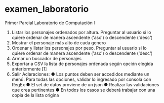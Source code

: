 # examen_laboratorio
Primer Parcial Laboratorio de Computación I
1. Listar los personajes ordenados por altura. Preguntar al usuario si lo quiere 
ordenar de manera ascendente ('asc') o descendente ('desc')
2. Mostrar el personaje más alto de cada genero
3. Ordenar y listar los personajes por peso. Preguntar al usuario si lo quiere 
ordenar de manera ascendente ('asc') o descendente ('desc')
4. Armar un buscador de personajes
5. Exportar a CSV la lista de personajes ordenada según opción elegida 
anteriormente [1]
6. Salir
Aclaraciones:
● Los puntos deben ser accedidos mediante un menú. Para todas las opciones, 
validar lo ingresado por consola con RegEx
● El set de datos proviene de un json
● Realizar las validaciones que crea pertinentes
● En todos los casos se deberá trabajar con una copia de la lista origina
